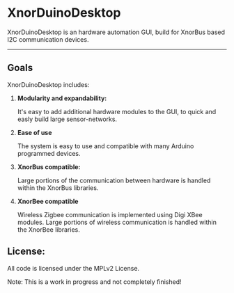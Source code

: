 # XnorDuinoDesktop
XnorDuinoDesktop is an hardware automation GUI, build for XnorBus based I2C communication devices.

---

## Goals
XnorDuinoDesktop includes:

1. **Modularity and expandability:**

   It's easy to add additional hardware modules to the GUI, to quick and easly build large sensor-networks. 

2. **Ease of use**

   The system is easy to use and compatible with many Arduino programmed devices.

3. **XnorBus compatible:**

   Large portions of the communication between hardware is handled within the XnorBus libraries. 

4. **XnorBee compatible**

   Wireless Zigbee communication is implemented using Digi XBee modules.
   Large portions of wireless communication is handled within the XnorBee libraries. 

## License:

All code is licensed under the MPLv2 License.

Note: This is a work in progress and not completely finished!
